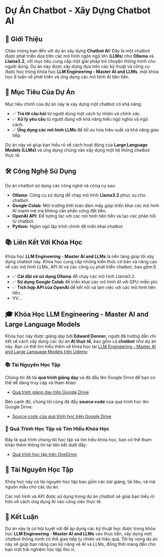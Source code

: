 # Dự Án Chatbot - Xây Dựng Chatbot AI

## 🌟 Giới Thiệu

Chào mừng bạn đến với dự án xây dựng **Chatbot AI**! Đây là một chatbot được phát triển dựa trên các mô hình ngôn ngữ lớn (**LLMs**) như **Ollama** và **Llama3.2**, với mục tiêu cung cấp một giải pháp trò chuyện thông minh cho người dùng. Dự án này được xây dựng dựa trên các kỹ thuật và công cụ được học trong khóa học **LLM Engineering - Master AI and LLMs**, một khóa học 8 tuần về phát triển và ứng dụng các mô hình AI tiên tiến.

## 🎯 Mục Tiêu Của Dự Án

Mục tiêu chính của dự án này là xây dựng một chatbot có khả năng:
- ✅ **Trả lời câu hỏi** từ người dùng một cách tự nhiên và chính xác.
- ✅ **Xử lý yêu cầu** từ người dùng với khả năng hiểu ngữ nghĩa và ngữ cảnh.
- ✅ **Ứng dụng các mô hình LLMs** để tối ưu hóa hiệu suất và khả năng giao tiếp.

Dự án này sẽ giúp bạn hiểu rõ về cách hoạt động của **Large Language Models (LLMs)** và ứng dụng chúng vào xây dựng một hệ thống chatbot thực tế.

## 🛠️ Công Nghệ Sử Dụng

Dự án chatbot sử dụng các công nghệ và công cụ sau:
- **Ollama**: Công cụ sử dụng để chạy mô hình **Llama3.2** phục vụ cho chatbot.
- **Google Colab**: Môi trường tính toán đám mây giúp triển khai các mô hình AI mạnh mẽ mà không cần phần cứng đắt tiền.
- **OpenAI API**: Để tương tác với các mô hình tiên tiến và tạo các phản hồi từ chatbot.
- **Python**: Ngôn ngữ lập trình chính để triển khai chatbot.

## 📚 Liên Kết Với Khóa Học

Khóa học **LLM Engineering - Master AI and LLMs** là nền tảng giúp tôi xây dựng chatbot này. Khóa học cung cấp những kiến thức cơ bản và nâng cao về các mô hình LLMs, API AI và các công cụ phát triển chatbot, bao gồm:S
- ✅ **Cài đặt và sử dụng Ollama** để chạy các mô hình Llama3.2.
- ✅ **Sử dụng Google Colab** để triển khai các mô hình AI với GPU miễn phí.
- ✅ **Tích hợp API của OpenAI** để kết nối và làm việc với các mô hình tiên tiến.
- VV...

## 🎓 Khóa Học LLM Engineering - Master AI and Large Language Models

Khóa học này được giảng dạy bởi **Edward Donner**, người đã hướng dẫn chi tiết về cách xây dựng các dự án **AI thực tế**, bao gồm cả **chatbot** như dự án này. Bạn có thể tìm hiểu thêm về khóa học tại [LLM Engineering - Master AI and Large Language Models trên Udemy](https://www.udemy.com/course/llm-engineering-master-ai-and-large-language-models/?couponCode=ST22MT240325G3).

### 📚 Tài Nguyên Học Tập

Chúng tôi đã tải **quá trình giảng dạy** và đã đẩy lên Google Drive để bạn có thể dễ dàng truy cập và tham khảo:
- [Quá trình giảng dạy trên Google Drive](https://drive.google.com/drive/folders/1kNusD7upEAoikSDiWyhgB2GGYMjr_CNG?usp=drive_link)

Bên cạnh đó, chúng tôi cũng đã đẩy **source code** của quá trình học lên Google Drive:
- [Source code của quá trình học trên Google Drive](https://drive.google.com/drive/folders/1JkStWbOEbkwA1nYH8MPGntms2sjhDGgU?usp=drive_link)

### 📖 Quá Trình Học Tập và Tìm Hiểu Khóa Học

Đây là quá trình chúng tôi học tập và tìm hiểu khóa học, bạn có thể tham khảo thêm thông tin tại liên kết dưới đây:
- [Quá trình học tập trên OneDrive](https://1drv.ms/o/c/3044222ea3cb8333/Euao2b2b8XZIn4o8Wys-IvQBHXszPWTGnIWrgLcR2ClwNw?e=0th1d8)

## 📖 Tài Nguyên Học Tập

Khóa học này có tài nguyên học tập bao gồm các bài giảng, tài liệu, và mã nguồn mẫu cho các dự án.

Các mô hình và API được sử dụng trong dự án chatbot sẽ giúp bạn hiểu rõ hơn về cách ứng dụng AI vào công việc thực tế.

## 🚀 Kết Luận

Dự án này là cơ hội tuyệt vời để áp dụng các kỹ thuật học được trong khóa học **LLM Engineering - Master AI and LLMs** vào thực tiễn, xây dựng một chatbot thông minh có thể giao tiếp tự nhiên và hiệu quả. Tôi hy vọng dự án này sẽ giúp bạn nâng cao kỹ năng về AI và LLMs, đồng thời mang đến cho bạn một trải nghiệm học tập thú vị.
